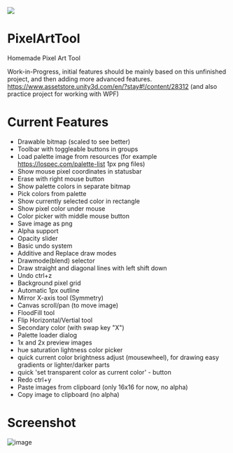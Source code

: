 [![](https://ci.appveyor.com/api/projects/status/vyfdau7shd8vhv99?svg=true)](#)

# PixelArtTool
Homemade Pixel Art Tool

Work-in-Progress, initial features should be mainly based on this unfinished project, and then adding more advanced features.
https://www.assetstore.unity3d.com/en/?stay#!/content/28312
(and also practice project for working with WPF)

# Current Features
- Drawable bitmap (scaled to see better)
- Toolbar with toggleable buttons in groups
- Load palette image from resources (for example https://lospec.com/palette-list 1px png files)
- Show mouse pixel coordinates in statusbar
- Erase with right mouse button
- Show palette colors in separate bitmap
- Pick colors from palette
- Show currently selected color in rectangle
- Show pixel color under mouse
- Color picker with middle mouse button
- Save image as png
- Alpha support
- Opacity slider
- Basic undo system
- Additive and Replace draw modes
- Drawmode(blend) selector
- Draw straight and diagonal lines with left shift down
- Undo ctrl+z
- Background pixel grid
- Automatic 1px outline
- Mirror X-axis tool (Symmetry)
- Canvas scroll/pan (to move image)
- FloodFill tool
- Flip Horizontal/Vertial tool
- Secondary color (with swap key "X")
- Palette loader dialog
- 1x and 2x preview images
- hue saturation lightness color picker
- quick current color brightness adjust (mousewheel), for drawing easy gradients or lighter/darker parts
- quick 'set transparent color as current color' - button
- Redo ctrl+y
- Paste images from clipboard (only 16x16 for now, no alpha)
- Copy image to clipboard (no alpha)


# Screenshot
![image](https://user-images.githubusercontent.com/5438317/52905332-704f0280-3241-11e9-9535-d570d8cea184.png)

